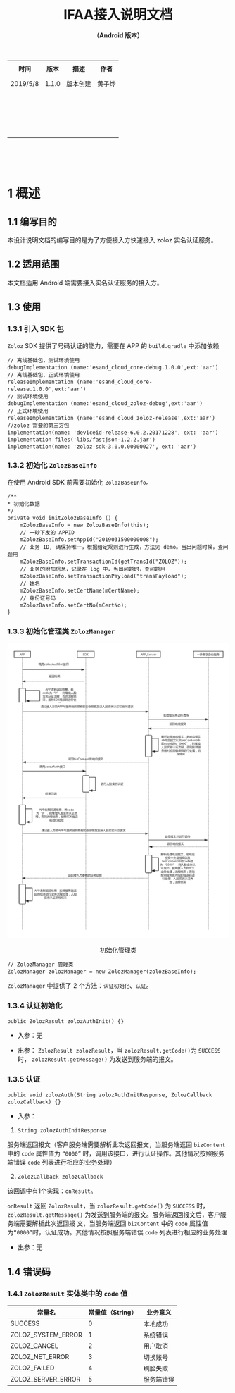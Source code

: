 

<div style="text-align:center;font-size:30px;font-weight:bold;">IFAA接入说明文档</div>

<br />

<div style="text-align:center;font-weight:bold;">（Android 版本）</div>


<br />
<br />


<table style="width:100%; border-collapse: collapse; text-align: center;">
	<tr style="height:35px">
	  <th style="text-align:center;">时间</th>
	  <th style="text-align:center;">版本</th>
	  <th style="text-align:center;">描述</th>
	  <th style="text-align:center;">作者</th>
	</tr>
	<tr  style="height:35px">
	  <td style="text-align:center;">2019/5/8</td>
	  <td style="text-align:center;">1.1.0</td>
	  <td style="text-align:center;">版本创建</td>
	  <td style="text-align:center;">黄子烨</td>
	</tr>
	<tr  style="height:35px">
	  <td style="text-align:center;"></td>
	  <td style="text-align:center;"></td>
	  <td style="text-align:center;"></td>
	  <td style="text-align:center;"></td>
	</tr>
	<tr  style="height:35px">
	  <td style="text-align:center;"></td>
	  <td style="text-align:center;"></td>
	  <td style="text-align:center;"></td>
	  <td style="text-align:center;"></td>
	</tr>
	<tr  style="height:35px">
	  <td style="text-align:center;"></td>
	  <td style="text-align:center;"></td>
	  <td style="text-align:center;"></td>
	  <td style="text-align:center;"></td>
	</tr>
</table>


<br />
<br />
<br />










# 1 概述

## 1.1 编写目的

本设计说明文档的编写目的是为了方便接入方快速接入 zoloz 实名认证服务。


## 1.2 适用范围


本文档适用 Android 端需要接入实名认证服务的接入方。



## 1.3 使用

### 1.3.1 引入 SDK 包


`Zoloz` SDK 提供了号码认证的能力，需要在 APP 的 `build.gradle` 中添加依赖


```
// 离线基础包，测试环境使用
debugImplementation (name:'esand_cloud_core-debug.1.0.0',ext:'aar')
// 离线基础包，正式环境使用
releaseImplementation (name:'esand_cloud_core-release.1.0.0',ext:'aar')
// 测试环境使用
debugImplementation (name:'esand_cloud_zoloz-debug',ext:'aar')
// 正式环境使用
releaseImplementation (name:'esand_cloud_zoloz-release',ext:'aar')
//zoloz 需要的第三方包
implementation(name: 'deviceid-release-6.0.2.20171228', ext: 'aar')
implementation files('libs/fastjson-1.2.2.jar')
implementation(name: 'zoloz-sdk-3.0.0.00000027', ext: 'aar')
```



### 1.3.2 初始化 `ZolozBaseInfo`


在使用 Android SDK 前需要初始化 `ZolozBaseInfo`。



```
/**
* 初始化数据
*/
private void initZolozBaseInfo () {
    mZolozBaseInfo = new ZolozBaseInfo(this);
    // 一砂下发的 APPID
    mZolozBaseInfo.setAppId("2019031500000008");
    // 业务 ID, 请保持唯一，根据给定规则进行生成，方法见 demo。当出问题时候，查问题用
    mZolozBaseInfo.setTransactionId(getTransId("ZOLOZ"));
    // 业务的附加信息，记录在 log 中，当出问题时，查问题用
    mZolozBaseInfo.setTransactionPayload("transPayload");
    // 姓名
    mZolozBaseInfo.setCertName(mCertName);
    // 身份证号码
    mZolozBaseInfo.setCertNo(mCertNo);
}
```


### 1.3.3 初始化管理类 `ZolozManager`



![初始化管理类](images/ZOLOZ_001.png)

<p style="text-align:center;">初始化管理类</p>


```
// ZolozManager 管理类
ZolozManager zolozManager = new ZolozManager(zolozBaseInfo);
```


`ZolozManager` 中提供了 2 个方法：`认证初始化`、`认证`。




### 1.3.4 认证初始化


```
public ZolozResult zolozAuthInit() {}
```

- 入参：无

- 出参： `ZolozResult zolozResult`，当 `zolozResult.getCode()`为 `SUCCESS` 时， `zolozResult.getMessage()` 为发送到服务端的报文。


### 1.3.5 认证


```
public void zolozAuth(String zolozAuthInitResponse, ZolozCallback zolozCallback) {}
```


- 入参：

1. `String zolozAuthInitResponse`


服务端返回报文（客户服务端需要解析此次返回报文，当服务端返回 `bizContent` 中的 `code` 属性值为 `“0000”`
时，调用该接口，进行认证操作。其他情况按照服务端错误 `code` 列表进行相应的业务处理）


2. `ZolozCallback zolozCallback`


该回调中有1个实现：`onResult`。

`onResult` 返回 `ZolozResult`，当 `zolozResult.getCode()` 为 `SUCCESS` 时，
`zolozResult.getMessage()` 为发送到服务端的报文。服务端返回报文后，客户服务端需要解析此次返回报
文，当服务端返回 `bizContent` 中的 `code` 属性值为`“0000”`时，认证成功。其他情况按照服务端错误 `code`
列表进行相应的业务处理


- 出参：无



## 1.4 错误码


### 1.4.1 `ZolozResult` 实体类中的 `code` 值


| 常量名 | 常量值（String） | 业务意义 |
| --- | --- | --- |
| SUCCESS | 0 | 本地成功 |
| ZOLOZ_SYSTEM_ERROR | 1 | 系统错误 |
| ZOLOZ_CANCEL | 2 | 用户取消 |
| ZOLOZ_NET_ERROR | 3 | 切换账号 |
| ZOLOZ_FAILED | 4 | 刷脸失败 |
| ZOLOZ_SERVER_ERROR | 5 | 服务端错误 |




